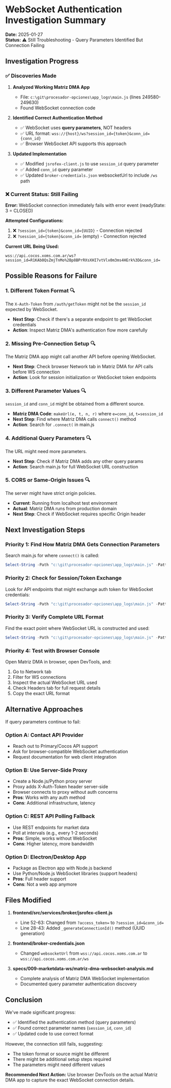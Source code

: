 # WebSocket Authentication Investigation Summary

**Date:** 2025-01-27  
**Status:** ⚠️ Still Troubleshooting - Query Parameters Identified But Connection Failing

## Investigation Progress

### ✅ Discoveries Made

1. **Analyzed Working Matriz DMA App**
   - File: `c:\git\procesador-opciones\app_logs\main.js` (lines 249580-249630)
   - Found WebSocket connection code

2. **Identified Correct Authentication Method**
   - ✅ WebSocket uses **query parameters**, NOT headers
   - ✅ URL format: `wss://{host}/ws?session_id={token}&conn_id={conn_id}`
   - ✅ Browser WebSocket API supports this approach

3. **Updated Implementation**
   - ✅ Modified `jsrofex-client.js` to use `session_id` query parameter
   - ✅ Added `conn_id` query parameter
   - ✅ Updated `broker-credentials.json` websocketUrl to include `/ws` path

### ❌ Current Status: Still Failing

**Error:** WebSocket connection immediately fails with error event (readyState: 3 = CLOSED)

**Attempted Configurations:**
1. ❌ `?session_id={token}&conn_id={UUID}` - Connection rejected
2. ❌ `?session_id={token}&conn_id=` (empty) - Connection rejected

**Current URL Being Used:**
```
wss://api.cocos.xoms.com.ar/ws?session_id=R1KAb0QsZmjTnMo%2Bp8BPrRXsXHI7vtVlx0m3ms4HErk%3D&conn_id=
```

## Possible Reasons for Failure

### 1. **Different Token Format** 🔍
The `X-Auth-Token` from `/auth/getToken` might not be the `session_id` expected by WebSocket.
   - **Next Step**: Check if there's a separate endpoint to get WebSocket credentials
   - **Action**: Inspect Matriz DMA's authentication flow more carefully

### 2. **Missing Pre-Connection Setup** 🔍
The Matriz DMA app might call another API before opening WebSocket.
   - **Next Step**: Check browser Network tab in Matriz DMA for API calls before WS connection
   - **Action**: Look for session initialization or WebSocket token endpoints

### 3. **Different Parameter Values** 🔍
`session_id` and `conn_id` might be obtained from a different source.
   - **Matriz DMA Code**: `makeUrl(e, t, n, r)` where `e=conn_id`, `t=session_id`
   - **Next Step**: Find where Matriz DMA calls `connect()` method
   - **Action**: Search for `.connect(` in main.js

### 4. **Additional Query Parameters** 🔍
The URL might need more parameters.
   - **Next Step**: Check if Matriz DMA adds any other query params
   - **Action**: Search main.js for full WebSocket URL construction

### 5. **CORS or Same-Origin Issues** 🔍
The server might have strict origin policies.
   - **Current**: Running from localhost test environment
   - **Actual**: Matriz DMA runs from production domain
   - **Next Step**: Check if WebSocket requires specific Origin header

## Next Investigation Steps

### Priority 1: Find How Matriz DMA Gets Connection Parameters

Search main.js for where `connect()` is called:

```powershell
Select-String -Path "c:\git\procesador-opciones\app_logs\main.js" -Pattern "\.connect\(" | Select-Object -First 20
```

### Priority 2: Check for Session/Token Exchange

Look for API endpoints that might exchange auth token for WebSocket credentials:

```powershell
Select-String -Path "c:\git\procesador-opciones\app_logs\main.js" -Pattern "session|getToken|websocket.*token" -CaseSensitive:$false
```

### Priority 3: Verify Complete URL Format

Find the exact point where WebSocket URL is constructed and used:

```powershell
Select-String -Path "c:\git\procesador-opciones\app_logs\main.js" -Pattern "new WebSocket" -Context 10,10
```

### Priority 4: Test with Browser Console

Open Matriz DMA in browser, open DevTools, and:
1. Go to Network tab
2. Filter for WS connections
3. Inspect the actual WebSocket URL used
4. Check Headers tab for full request details
5. Copy the exact URL format

## Alternative Approaches

If query parameters continue to fail:

### Option A: Contact API Provider
- Reach out to Primary/Cocos API support
- Ask for browser-compatible WebSocket authentication
- Request documentation for web client integration

### Option B: Use Server-Side Proxy
- Create a Node.js/Python proxy server
- Proxy adds X-Auth-Token header server-side
- Browser connects to proxy without auth concerns
- **Pros**: Works with any auth method
- **Cons**: Additional infrastructure, latency

### Option C: REST API Polling Fallback
- Use REST endpoints for market data
- Poll at intervals (e.g., every 1-2 seconds)
- **Pros**: Simple, works without WebSocket
- **Cons**: Higher latency, more bandwidth

### Option D: Electron/Desktop App
- Package as Electron app with Node.js backend
- Use Python/Node.js WebSocket libraries (support headers)
- **Pros**: Full header support
- **Cons**: Not a web app anymore

## Files Modified

1. **frontend/src/services/broker/jsrofex-client.js**
   - Line 52-63: Changed from `?access_token=` to `?session_id=&conn_id=`
   - Line 28-43: Added `_generateConnectionId()` method (UUID generation)

2. **frontend/broker-credentials.json**
   - Changed `websocketUrl` from `wss://api.cocos.xoms.com.ar` to `wss://api.cocos.xoms.com.ar/ws`

3. **specs/009-marketdata-ws/matriz-dma-websocket-analysis.md**
   - Complete analysis of Matriz DMA WebSocket implementation
   - Documented query parameter authentication discovery

## Conclusion

We've made significant progress:
- ✅ Identified the authentication method (query parameters)
- ✅ Found correct parameter names (`session_id`, `conn_id`)
- ✅ Updated code to use correct format

However, the connection still fails, suggesting:
- The token format or source might be different
- There might be additional setup steps required
- The parameters might need different values

**Recommended Next Action:** 
Use browser DevTools on the actual Matriz DMA app to capture the exact WebSocket connection details.
